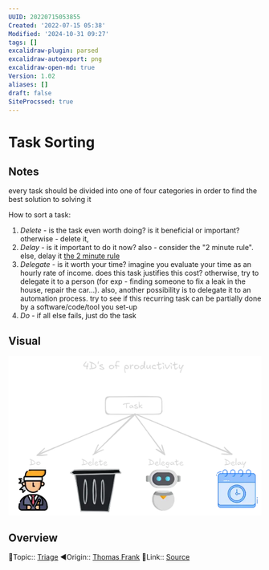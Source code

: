 ```yaml
---
UUID: 20220715053855
Created: '2022-07-15 05:38'
Modified: '2024-10-31 09:27'
tags: []
excalidraw-plugin: parsed
excalidraw-autoexport: png
excalidraw-open-md: true
Version: 1.02
aliases: []
draft: false
SiteProcssed: true
---
```


# Task Sorting

## Notes

every task should be divided into one of four categories in order to find the best solution to solving it

How to sort a task:
1. *Delete* - is the task even worth doing? is it beneficial or important? otherwise - delete it,
2. *Delay* - is it important to do it now? also - consider the "2 minute rule". else, delay it [the 2 minute rule](/notes/the-2-minute-rule.md)
3. *Delegate* - is it worth your time? imagine you evaluate your time as an hourly rate of income. does this task justifies this cost? otherwise, try to delegate it to a person (for exp - finding someone to fix a leak in the house, repair the car...). also, another possibility is to delegate it to an automation process. try to see if this recurring task can be partially done by a software/code/tool you set-up
4. *Do* - if all else fails, just do the task

## Visual

![Task sorting.webp](/notes/task-sorting.webp)

## Overview
🔼Topic:: [Triage](/notes/triage.md)
◀Origin:: [Thomas Frank](/notes/thomas-frank.md)
🔗Link:: [Source](https://www.youtube.com/watch?v=zfnvbw4s9CA)

